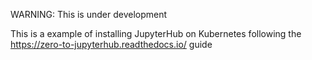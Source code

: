 WARNING: This is under development

This is a example of installing JupyterHub on Kubernetes following the
https://zero-to-jupyterhub.readthedocs.io/ guide
